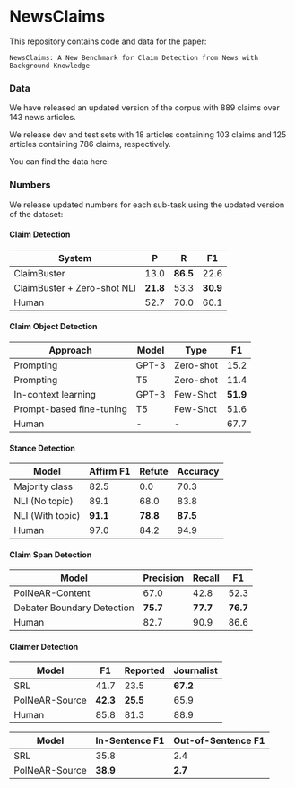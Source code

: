 # NewsClaims

This repository contains code and data for the paper:
```
NewsClaims: A New Benchmark for Claim Detection from News with Background Knowledge 
```



### Data

We have released an updated version of the corpus with 889 claims over 143 news articles.

We release dev and test sets with 18 articles containing 103 claims and 125 articles containing 786 claims, respectively.

You can find the data here: 


### Numbers

We release updated numbers for each sub-task using the updated version of the dataset:

#### Claim Detection

|System|	P|	R|	F1|
|-------|-------|-------|-------|
ClaimBuster | 13.0 | <strong>86.5</strong> |22.6 |
ClaimBuster + Zero-shot NLI | <strong>21.8</strong> | 53.3 | <strong>30.9</strong> |
Human | 52.7 | 70.0 | 60.1 |

#### Claim Object Detection

|Approach | Model | Type|		F1|
|-------|-------|-------|-------|
Prompting | GPT-3 | Zero-shot | 15.2|
Prompting | T5 | Zero-shot | 11.4|
In-context learning | GPT-3 | Few-Shot | <strong>51.9</strong> |
Prompt-based fine-tuning | T5 | Few-Shot | 51.6 |
Human | - | - | 67.7 |

#### Stance Detection

|Model | Affirm F1 | Refute|		Accuracy|
|-------|-------|-------|-------|
Majority class |  82.5 | 0.0 | 70.3 |
NLI (No topic) | 89.1 | 68.0 | 83.8 |
NLI (With topic) | <strong>91.1</strong> | <strong>78.8</strong> | <strong>87.5</strong> |
Human | 97.0 | 84.2 | 94.9 |

#### Claim Span Detection

|Model | Precision | Recall|		F1|
|-------|-------|-------|-------|
PolNeAR-Content | 67.0 | 42.8 | 52.3 |
Debater Boundary Detection | <strong>75.7</strong> | <strong>77.7</strong> | <strong>76.7</strong> |
Human | 82.7 | 90.9 | 86.6 |

#### Claimer Detection

|Model | F1 | Reported|	Journalist |
|-------|-------|-------|-------|
SRL | 41.7 | 23.5  | <strong>67.2</strong> |
PolNeAR-Source | <strong>42.3</strong> | <strong>25.5</strong> | 65.9 |
Human | 85.8 | 81.3 | 88.9 |

|Model | In-Sentence F1 | Out-of-Sentence F1|	
|-------|-------|-------|
SRL | 35.8 | 2.4 |
PolNeAR-Source | <strong>38.9</strong> | <strong>2.7</strong> |


